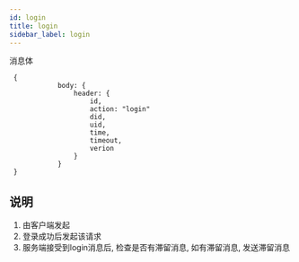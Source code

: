 ```yaml
---
id: login
title: login
sidebar_label: login
---
```


消息体
```
 {
            body: {
                header: {
                    id,
                    action: "login"
                    did,
                    uid,
                    time,
                    timeout,
                    verion
                }
            }
 }
```

## 说明
1. 由客户端发起
2. 登录成功后发起该请求
3. 服务端接受到login消息后, 检查是否有滞留消息, 如有滞留消息, 发送滞留消息
